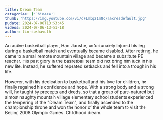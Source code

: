 ```yaml
---
title: Dream Team
categories: ['Chinese']
thumb: 'https://img.youtube.com/vi/dFLmkq21m8c/maxresdefault.jpg'
pudate: 2024-07-06T13:53:45
videos: 2024-07-06-13-51-18
author: tin-sokhavuth
---
```

An active basketball player, Han Jianshe, unfortunately injured his leg during a basketball match and eventually became disabled. After retiring, he came to a small remote mountain village and became a substitute PE teacher. His past glory in the basketball team did not bring him luck in his new life. Instead, he suffered repeated setbacks and fell into a trough in his life.
<br/><br/>
However, with his dedication to basketball and his love for children, he finally regained his confidence and hope. With a strong body and a strong will, he taught by precepts and deeds, so that a group of pure-natured but almost naughty mountain village elementary school students experienced the tempering of the "Dream Team", and finally ascended to the championship throne and won the honor of the whole team to visit the Beijing 2008 Olympic Games. Childhood dream.